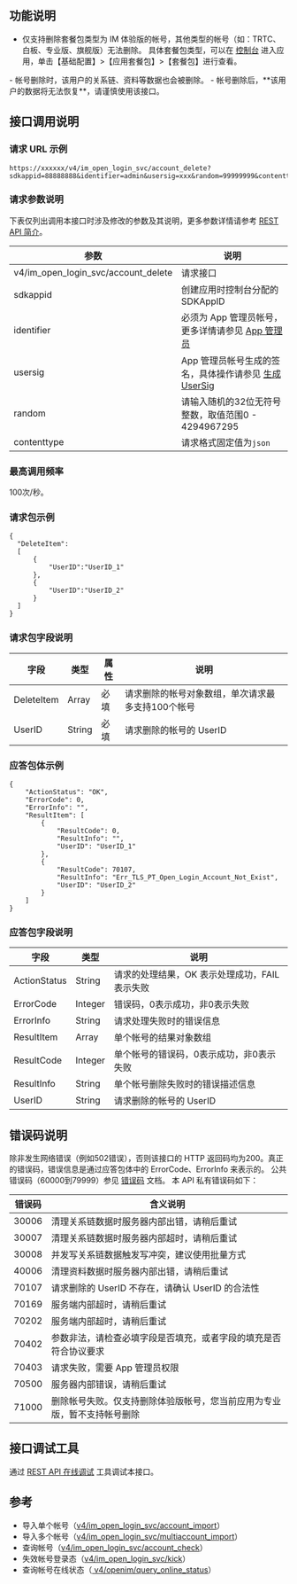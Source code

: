 ## 功能说明

- 仅支持删除套餐包类型为 IM 体验版的帐号，其他类型的帐号（如：TRTC、白板、专业版、旗舰版）无法删除。
  <dx-alert infotype="explain" title="">
具体套餐包类型，可以在 [控制台](https://console.cloud.tencent.com/im) 进入应用，单击【基础配置】>【应用套餐包】>【套餐包】进行查看。
</dx-alert>
- 帐号删除时，该用户的关系链、资料等数据也会被删除。
- 帐号删除后，**该用户的数据将无法恢复**，请谨慎使用该接口。

## 接口调用说明

### 请求 URL 示例

```
https://xxxxxx/v4/im_open_login_svc/account_delete?sdkappid=88888888&identifier=admin&usersig=xxx&random=99999999&contenttype=json
```

### 请求参数说明

 下表仅列出调用本接口时涉及修改的参数及其说明，更多参数详情请参考 [REST API 简介](https://cloud.tencent.com/document/product/269/1519)。

| 参数                                | 说明                                                         |
| ----------------------------------- | ------------------------------------------------------------ |
| v4/im_open_login_svc/account_delete | 请求接口                                                     |
| sdkappid                            | 创建应用时控制台分配的 SDKAppID                    |
| identifier                          | 必须为 App 管理员帐号，更多详情请参见 [App 管理员](https://cloud.tencent.com/document/product/269/31999#app-.E7.AE.A1.E7.90.86.E5.91.98) |
| usersig                             | App 管理员帐号生成的签名，具体操作请参见 [生成 UserSig](https://cloud.tencent.com/document/product/269/32688) |
| random                              | 请输入随机的32位无符号整数，取值范围0 - 4294967295                                   |
|contenttype|请求格式固定值为`json`|

### 最高调用频率

100次/秒。

### 请求包示例

```
{
  "DeleteItem":
  [
      {
          "UserID":"UserID_1"
      },
      {
          "UserID":"UserID_2"
      }
  ]
}
```

### 请求包字段说明

| 字段       | 类型   | 属性 | 说明                                                |
| ---------- | ------ | ---- | --------------------------------------------------- |
| DeleteItem | Array  | 必填 | 请求删除的帐号对象数组，单次请求最多支持100个帐号 |
| UserID     | String | 必填 | 请求删除的帐号的 UserID                             |

### 应答包体示例

```
{
    "ActionStatus": "OK",
    "ErrorCode": 0,
    "ErrorInfo": "",
    "ResultItem": [
        {
            "ResultCode": 0,
            "ResultInfo": "",
            "UserID": "UserID_1"
        },
        {
            "ResultCode": 70107,
            "ResultInfo": "Err_TLS_PT_Open_Login_Account_Not_Exist",
            "UserID": "UserID_2"
        }
    ]
}
```

### 应答包字段说明

| 字段         | 类型    | 说明                                           |
| ------------ | ------- | ---------------------------------------------- |
| ActionStatus | String  | 请求的处理结果，OK 表示处理成功，FAIL 表示失败 |
| ErrorCode    | Integer | 错误码，0表示成功，非0表示失败              |
| ErrorInfo    | String  | 请求处理失败时的错误信息                       |
| ResultItem   | Array   | 单个帐号的结果对象数组                         |
| ResultCode   | Integer | 单个帐号的错误码，0表示成功，非0表示失败    |
| ResultInfo   | String  | 单个帐号删除失败时的错误描述信息               |
| UserID       | String  | 请求删除的帐号的 UserID                        |

## 错误码说明

除非发生网络错误（例如502错误），否则该接口的 HTTP 返回码均为200。真正的错误码，错误信息是通过应答包体中的 ErrorCode、ErrorInfo 来表示的。
公共错误码（60000到79999）参见 [错误码](https://cloud.tencent.com/document/product/269/1671) 文档。
本 API 私有错误码如下：

| 错误码 | 含义说明                                                     |
| ------ | ------------------------------------------------------------ |
| 30006  | 清理关系链数据时服务器内部出错，请稍后重试                   |
| 30007  | 清理关系链数据时服务器内部超时，请稍后重试                   |
| 30008  | 并发写关系链数据触发写冲突，建议使用批量方式                 |
| 40006  | 清理资料数据时服务器内部出错，请稍后重试                     |
| 70107  | 请求删除的 UserID 不存在，请确认 UserID 的合法性             |
| 70169  | 服务端内部超时，请稍后重试                                   |
| 70202  | 服务端内部超时，请稍后重试                                   |
| 70402  | 参数非法，请检查必填字段是否填充，或者字段的填充是否符合协议要求 |
| 70403  | 请求失败，需要 App 管理员权限                                     |
| 70500  | 服务器内部错误，请稍后重试                                   |
| 71000  | 删除帐号失败。仅支持删除体验版帐号，您当前应用为专业版，暂不支持帐号删除   |

## 接口调试工具

通过 [REST API 在线调试](https://tcc.tencentcs.com/im-api-tool/index.html#/v4/im_open_login_svc/account_delete) 工具调试本接口。

## 参考

- 导入单个帐号（[v4/im_open_login_svc/account_import](https://cloud.tencent.com/document/product/269/1608)）
- 导入多个帐号（[v4/im_open_login_svc/multiaccount_import](https://cloud.tencent.com/document/product/269/4919)）
- 查询帐号（[v4/im_open_login_svc/account_check](https://cloud.tencent.com/document/product/269/38417)）
- 失效帐号登录态（[v4/im_open_login_svc/kick](https://cloud.tencent.com/document/product/269/3853)）
- 查询帐号在线状态（[ v4/openim/query_online_status](https://cloud.tencent.com/document/product/269/2566)）
